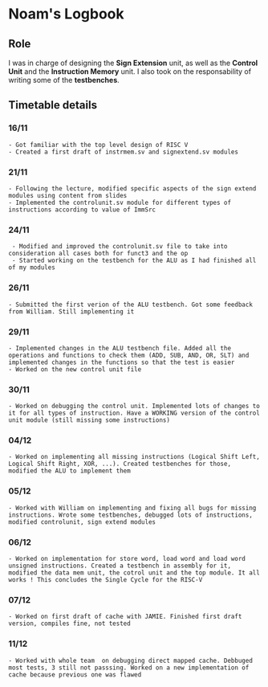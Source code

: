 # Noam's Logbook 

## Role

I was in charge of designing the **Sign Extension** unit, as well as the **Control Unit** and the **Instruction Memory** unit. I also took on the responsability of writing some of the **testbenches**.

## Timetable details

### 16/11
    - Got familiar with the top level design of RISC V
    - Created a first draft of instrmem.sv and signextend.sv modules

### 21/11
    - Following the lecture, modified specific aspects of the sign extend modules using content from slides
    - Implemented the controlunit.sv module for different types of instructions according to value of ImmSrc

### 24/11
     - Modified and improved the controlunit.sv file to take into consideration all cases both for funct3 and the op
     - Started working on the testbench for the ALU as I had finished all of my modules

### 26/11
    - Submitted the first verion of the ALU testbench. Got some feedback from William. Still implementing it

### 29/11
    - Implemented changes in the ALU testbench file. Added all the operations and functions to check them (ADD, SUB, AND, OR, SLT) and implemented changes in the functions so that the test is easier
    - Worked on the new control unit file

### 30/11 
    - Worked on debugging the control unit. Implemented lots of changes to it for all types of instruction. Have a WORKING version of the control unit module (still missing some instructions)

### 04/12 
    - Worked on implementing all missing instructions (Logical Shift Left, Logical Shift Right, XOR, ...). Created testbenches for those, modified the ALU to implement them

### 05/12
    - Worked with William on implementing and fixing all bugs for missing instructions. Wrote some testbenches, debugged lots of instructions, modified controlunit, sign extend modules

### 06/12
    - Worked on implementation for store word, load word and load word unsigned instructions. Created a testbench in assembly for it, modified the data mem unit, the cotrol unit and the top module. It all works ! This concludes the Single Cycle for the RISC-V

### 07/12
    - Worked on first draft of cache with JAMIE. Finished first draft version, compiles fine, not tested

### 11/12
    - Worked with whole team  on debugging direct mapped cache. Debbuged most tests, 3 still not passsing. Worked on a new implementation of cache because previous one was flawed